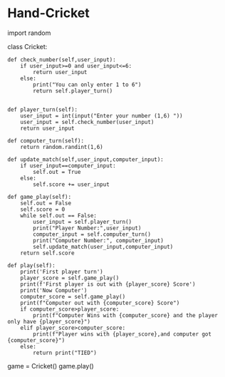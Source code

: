# Hand-Cricket
import random

class Cricket:

    def check_number(self,user_input):
        if user_input>=0 and user_input<=6:
            return user_input
        else:
            print("You can only enter 1 to 6")
            return self.player_turn()

    
    def player_turn(self):
        user_input = int(input("Enter your number (1,6) "))
        user_input = self.check_number(user_input)
        return user_input

    def computer_turn(self):
        return random.randint(1,6)

    def update_match(self,user_input,computer_input):
        if user_input==computer_input:
            self.out = True
        else:
            self.score += user_input

    def game_play(self):
        self.out = False
        self.score = 0
        while self.out == False:
            user_input = self.player_turn()
            print("Player Number:",user_input)
            computer_input = self.computer_turn()
            print("Computer Number:", computer_input)
            self.update_match(user_input,computer_input)
        return self.score

    def play(self):
        print('First player turn')
        player_score = self.game_play()
        print(f'First player is out with {player_score} Score')
        print('Now Computer')
        computer_score = self.game_play()
        print(f"Computer out with {computer_score} Score")
        if computer_score>player_score:
            print(f"Computer Wins with {computer_score} and the player only have {player_score}")
        elif player_score>computer_score:
            print(f"Player wins with {player_score},and computer got {computer_score}")
        else:
            return print("TIED")





game = Cricket()
game.play()
